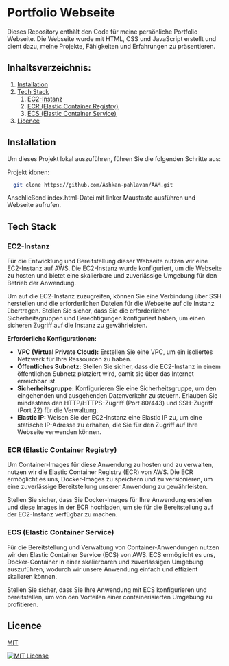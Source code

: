 # Portfolio Webseite
Dieses Repository enthält den Code für meine persönliche Portfolio Webseite. Die Webseite wurde mit HTML, CSS und JavaScript erstellt und dient dazu, meine Projekte, Fähigkeiten und Erfahrungen zu präsentieren.

## Inhaltsverzeichnis:
1. [Installation](#1)
2. [Tech Stack](#2)
    1. [EC2-Instanz](#3)
    2. [ECR (Elastic Container Registry)](#4)
    3. [ECS (Elastic Container Service)](#5)
6. [Licence](#6)

## Installation

Um dieses Projekt lokal auszuführen, führen Sie die folgenden Schritte aus:

Projekt klonen:

~~~bash  
  git clone https://github.com/Ashkan-pahlavan/AAM.git
~~~

Anschließend index.html-Datei mit linker Maustaste ausführen und Webseite aufrufen.


## Tech Stack

### EC2-Instanz
Für die Entwicklung und Bereitstellung dieser Webseite nutzen wir eine EC2-Instanz auf AWS. Die EC2-Instanz wurde konfiguriert, um die Webseite zu hosten und bietet eine skalierbare und zuverlässige Umgebung für den Betrieb der Anwendung.

Um auf die EC2-Instanz zuzugreifen, können Sie eine Verbindung über SSH herstellen und die erforderlichen Dateien für die Webseite auf die Instanz übertragen. Stellen Sie sicher, dass Sie die erforderlichen Sicherheitsgruppen und Berechtigungen konfiguriert haben, um einen sicheren Zugriff auf die Instanz zu gewährleisten.

**Erforderliche Konfigurationen:**
- **VPC (Virtual Private Cloud):** Erstellen Sie eine VPC, um ein isoliertes Netzwerk für Ihre Ressourcen zu haben.
- **Öffentliches Subnetz:** Stellen Sie sicher, dass die EC2-Instanz in einem öffentlichen Subnetz platziert wird, damit sie über das Internet erreichbar ist.
- **Sicherheitsgruppe:** Konfigurieren Sie eine Sicherheitsgruppe, um den eingehenden und ausgehenden Datenverkehr zu steuern. Erlauben Sie mindestens den HTTP/HTTPS-Zugriff (Port 80/443) und SSH-Zugriff (Port 22) für die Verwaltung.
- **Elastic IP:** Weisen Sie der EC2-Instanz eine Elastic IP zu, um eine statische IP-Adresse zu erhalten, die Sie für den Zugriff auf Ihre Webseite verwenden können.

### ECR (Elastic Container Registry)
Um Container-Images für diese Anwendung zu hosten und zu verwalten, nutzen wir die Elastic Container Registry (ECR) von AWS. Die ECR ermöglicht es uns, Docker-Images zu speichern und zu versionieren, um eine zuverlässige Bereitstellung unserer Anwendung zu gewährleisten.

Stellen Sie sicher, dass Sie Docker-Images für Ihre Anwendung erstellen und diese Images in der ECR hochladen, um sie für die Bereitstellung auf der EC2-Instanz verfügbar zu machen.


### ECS (Elastic Container Service)
Für die Bereitstellung und Verwaltung von Container-Anwendungen nutzen wir den Elastic Container Service (ECS) von AWS. ECS ermöglicht es uns, Docker-Container in einer skalierbaren und zuverlässigen Umgebung auszuführen, wodurch wir unsere Anwendung einfach und effizient skalieren können.

Stellen Sie sicher, dass Sie Ihre Anwendung mit ECS konfigurieren und bereitstellen, um von den Vorteilen einer containerisierten Umgebung zu profitieren.


## Licence
[MIT](https://choosealicense.com/licenses/mit/)  

[![MIT License](https://img.shields.io/badge/License-MIT-green.svg)](https://choosealicense.com/licenses/mit/)  